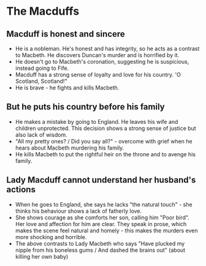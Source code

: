 # The Macduffs

## Macduff is honest and sincere

- He is a nobleman. He's honest and has integrity, so he acts as a contrast to Macbeth. He discovers Duncan's murder and is horrified by it.
- He doesn't go to Macbeth's coronation, suggesting he is suspicious, instead going to Fife.
- Macduff has a strong sense of loyalty and love for his country. 'O Scotland, Scotland!"
- He is brave - he fights and kills Macbeth.

## But he puts his country before his family

- He makes a mistake by going to England. He leaves his wife and children unprotected. This decision shows a strong sense of justice but also lack of wisdom.
- "All my pretty ones? / Did you say all?" - overcome with grief when he hears about Macbeth murdering his family.
- He kills Macbeth to put the rightful heir on the throne and to avenge his family.

## Lady Macduff cannot understand her husband's actions

- When he goes to England, she says he lacks "the natural touch" - she thinks his behaviour shows a lack of fatherly love.
- She shows courage as she comforts her son, calling him "Poor bird". Her love and affection for him are clear. They speak in prose, which makes the scene feel natural and homely - this makes the murders even more shocking and horrible.
- The above contrasts to Lady Macbeth who says "Have plucked my nipple from his boneless gums / And dashed the brains out" (about killing her own baby)
